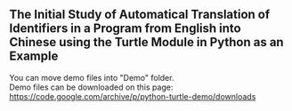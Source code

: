 The Initial Study of Automatical Translation of Identifiers in a Program from English into Chinese using the Turtle Module in Python as an Example  
----
You can move demo files into "Demo" folder.  
Demo files can be downloaded on this page:
https://code.google.com/archive/p/python-turtle-demo/downloads
